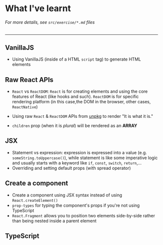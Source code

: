 # What I've learnt
###### For more details, see `src/exercise/*.md` files
-------------

## VanillaJS
- Using VanillaJS (inside of a HTML `script` tag) to generate HTML elements

## Raw React APIs
- `React` vs `ReactDOM`: `React` is for creating elements and using the core features of React (like hooks and such). `ReactDOM` is for specific rendering platform (in this case,the DOM in the browser, other cases, `ReactNative`) 

- Using raw `React` & `ReactDOM` APIs from [unpkg](https://unpkg.com) to render "It is what it is."
- `children` prop (when it is *plural*) will be rendered as an **ARRAY**

## JSX
- Statement vs expression: expression is expressed into a value (e.g. `someString.toUppercase()`), while statement is like some imperative logic and usually starts with a keyword like `if`, `const`, `switch`, `return`,...
- Overriding and setting default props (with spread operator)

## Create a component
- Create a component using JSX syntax instead of using `React.createElement()`
- `prop-types` for typing the component's props if you're not using TypeScript
- `React.Fragment` allows you to position two elements side-by-side rather than being nested inside a parent element

## TypeScript

